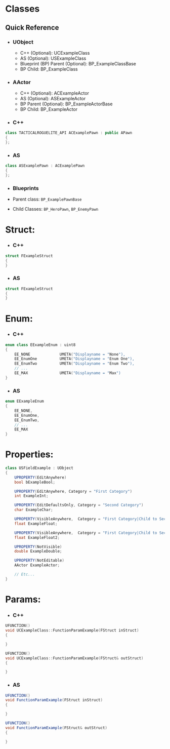 # Classes

## Quick Reference

- ### UObject

    - C++ (Optional): UCExampleClass
    - AS (Optional): USExampleClass
    - Blueprint (BP) Parent (Optional): BP_ExampleClassBase
    - BP Child: BP_ExampleClass

- ### AActor

    - C++ (Optional): ACExampleActor
    - AS (Optional): ASExampleActor
    - BP Parent (Optional): BP_ExampleActorBase
    - BP Child: BP_ExampleActor

- ### C++

```cpp 
class TACTICALROGUELITE_API ACExamplePawn : public APawn
{
};
```

- ### AS

```c# 
class ASExamplePawn : ACExamplePawn
{
};
```

- ### Blueprints

- Parent class: `BP_ExamplePawnBase`
- Child Classes: `BP_HeroPawn`, `BP_EnemyPawn`

# Struct:

- ### C++

```cpp 
struct FExampleStruct 
{
}
```

- ### AS

```c# 
struct FExampleStruct
{
}
```

# Enum:

- ### C++

```cpp 
enum class EExampleEnum : uint8
{
    EE_NONE         	UMETA("Displayname = "None"),
    EE_EnumOne          UMETA("Displayname = "Enum One"),
    EE_EnumTwo          UMETA("Displayname = "Enum Two"),
    // ...
    EE_MAX              UMETA("Displayname = "Max")
}
```

- ### AS

```c#
enum EExampleEnum
{
    EE_NONE,
    EE_EnumOne,
    EE_EnumTwo,
    // ...
    EE_MAX
}
```

# Properties:

```c#
class USFieldExample : UObject
{
    UPROPERTY(EditAnywhere)
    bool bExampleBool;

    UPROPERTY(EditAnywhere, Category = "First Category")
    int ExampleInt;

    UPROPERTY(EditDefaultsOnly, Category = "Second Category")
    char ExampleChar;

    UPROPERTY(VisibleAnywhere,  Category = "First Category|Child to Second Category")
    float ExampleFloat;

    UPROPERTY(VisibleAnywhere,  Category = "First Category|Child to Second Category", meta = (EditCondition = "bExampleFloat"))
    float ExampleFloat2;

    UPROPERTY(NotVisible)
    double ExampleDouble;

    UPROPERTY(NotEditable)
    AActor ExampleActor;

    // Etc...
}
```

# Params:

- ### C++

```cpp
UFUNCTION()
void UCExampleClass::FunctionParamExample(FStruct inStruct)
{

}

UFUNCTION()
void UCExampleClass::FunctionParamExample(FStruct& outStruct)
{

} 
```

- ### AS

```c#
UFUNCTION()
void FunctionParamExample(FStruct inStruct)
{

}

UFUNCTION()
void FunctionParamExample(FStruct& outStruct)
{

}
```
